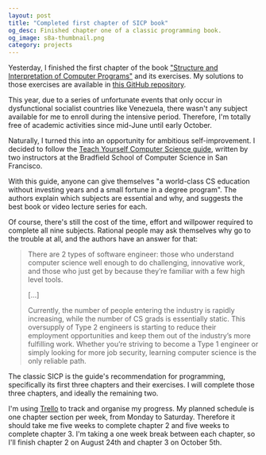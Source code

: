 ```yaml
---
layout: post
title: "Completed first chapter of SICP book"
og_desc: Finished chapter one of a classic programming book.
og_image: s8a-thumbnail.png
category: projects
---
```

Yesterday, I finished the first chapter of the book ["Structure and Interpretation of Computer Programs"](https://mitpress.mit.edu/sites/default/files/sicp/full-text/book/book.html) and its exercises. My solutions to those exercises are available in [this GitHub repository](https://github.com/S8A/sicp-exercises).

This year, due to a series of unfortunate events that only occur in dysfunctional socialist countries like Venezuela, there wasn't any subject available for me to enroll during the intensive period. Therefore, I'm totally free of academic activities since mid-June until early October.

Naturally, I turned this into an opportunity for ambitious self-improvement. I decided to follow the [Teach Yourself Computer Science guide](https://teachyourselfcs.com/), written by two instructors at the Bradfield School of Computer Science in San Francisco.

With this guide, anyone can give themselves "a world-class CS education without investing years and a small fortune in a degree program". The authors explain which subjects are essential and why, and suggests the best book or video lecture series for each.

Of course, there's still the cost of the time, effort and willpower required to complete all nine subjects. Rational people may ask themselves why go to the trouble at all, and the authors have an answer for that:

>There are 2 types of software engineer: those who understand computer science well enough to do challenging, innovative work, and those who just get by because they’re familiar with a few high level tools.
>
>[...]
>
>Currently, the number of people entering the industry is rapidly increasing, while the number of CS grads is essentially static. This oversupply of Type 2 engineers is starting to reduce their employment opportunities and keep them out of the industry’s more fulfilling work. Whether you’re striving to become a Type 1 engineer or simply looking for more job security, learning computer science is the only reliable path.

The classic SICP is the guide's recommendation for programming, specifically its first three chapters and their exercises. I will complete those three chapters, and ideally the remaining two.

I'm using [Trello](https://trello.com) to track and organise my progress. My planned schedule is one chapter section per week, from Monday to Saturday. Therefore it should take me five weeks to complete chapter 2 and five weeks to complete chapter 3. I'm taking a one week break between each chapter, so I'll finish chapter 2 on August 24th and chapter 3 on October 5th.
